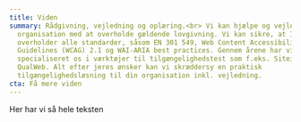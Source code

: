 ```yaml
---
title: Viden
summary: Rådgivning, vejledning og oplæring.<br> Vi kan hjælpe og vejlede din
  organisation med at overholde gældende lovgivning. Vi kan sikre, at I
  overholder alle standarder, såsom EN 301 549, Web Content Accessibility
  Guidelines (WCAG) 2.1 og WAI-ARIA best practices. Gennem årene har vi
  specialiseret os i værktøjer til tilgængelighedstest som f.eks. Siteimprove og
  QualWeb. Alt efter jeres ønsker kan vi skræddersy en praktisk
  tilgængelighedsløsning til din organisation inkl. vejledning.
cta: Få mere viden
---
```

Her har vi så hele teksten